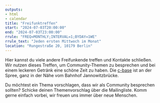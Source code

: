 ```yaml
---
outputs:
- html
- calendar
title: "Freifunktreffen"
start: "2024-07-03T20:00:00"
end: "2024-07-03T23:00:00"
rrule: "FREQ=MONTHLY;INTERVAL=1;BYDAY=1WE"
rrule_text: "Jeden ersten Mittwoch im Monat"
location: "Rungestraße 20, 10179 Berlin"
---
```


Hier kannst du viele andere Freifunkende treffen und Kontakte schließen. Wir nutzen dieses Treffen, um Community-Themen zu besprechen und bei einem leckeren Getränk eine schöne Zeit zu haben. Die [c-base](https://www.openstreetmap.org/?mlat=52.51297&mlon=13.42011#map=17/52.51297/13.42011) ist an der Spree, ganz in der Nähe vom Bahnhof Jannowitzbrücke.

Du möchtest ein Thema vorschlagen, dass wir als Community besprechen sollten? Schicke deinen Themenvorschlag über die Mailingliste. Komm gerne einfach vorbei, wir freuen uns immer über neue Menschen.
